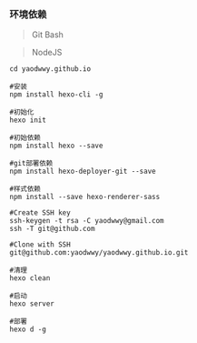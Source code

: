### 环境依赖

> Git Bash
 
> NodeJS

    
    cd yaodwwy.github.io

	#安装
    npm install hexo-cli -g

	#初始化	
    hexo init
    
	#初始依赖
    npm install hexo --save
    
    #git部署依赖
    npm install hexo-deployer-git --save
    
    #样式依赖
    npm install --save hexo-renderer-sass
    
    #Create SSH key
    ssh-keygen -t rsa -C yaodwwy@gmail.com
    ssh -T git@github.com
    
    #Clone with SSH
    git@github.com:yaodwwy/yaodwwy.github.io.git
    
    #清理
    hexo clean
    
	#启动
	hexo server

    #部署
    hexo d -g
